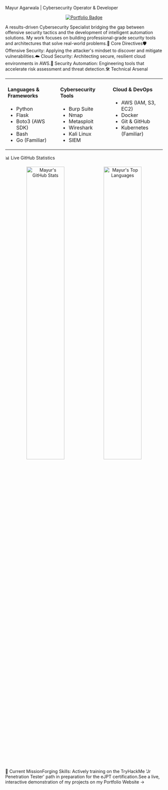 Mayur Agarwala | Cybersecurity Operator & Developer<p align="center"><a href="https://www.google.com/search?q=https://mayur-3112.github.io/"><img src="https://www.google.com/search?q=https://img.shields.io/badge/View%2520My-Interactive%2520Portfolio-58a6ff%3Fstyle%3Dfor-the-badge%26logo%3Dappveyor" alt="Portfolio Badge"/></a></p>A results-driven Cybersecurity Specialist bridging the gap between offensive security tactics and the development of intelligent automation solutions. My work focuses on building professional-grade security tools and architectures that solve real-world problems.🚀 Core Directives🛡️ Offensive Security: Applying the attacker's mindset to discover and mitigate vulnerabilities.☁️ Cloud Security: Architecting secure, resilient cloud environments in AWS.🤖 Security Automation: Engineering tools that accelerate risk assessment and threat detection.🛠️ Technical Arsenal<table width="100%"><tr><td width="33%" valign="top"><h4>Languages & Frameworks</h4><ul><li>Python</li><li>Flask</li><li>Boto3 (AWS SDK)</li><li>Bash</li><li>Go (Familiar)</li></ul></td><td width="33%" valign="top"><h4>Cybersecurity Tools</h4><ul><li>Burp Suite</li><li>Nmap</li><li>Metasploit</li><li>Wireshark</li><li>Kali Linux</li><li>SIEM</li></ul></td><td width="33%" valign="top"><h4>Cloud & DevOps</h4><ul><li>AWS (IAM, S3, EC2)</li><li>Docker</li><li>Git & GitHub</li><li>Kubernetes (Familiar)</li></ul></td></tr></table>📊 Live GitHub Statistics<p align="center"><img src="https://www.google.com/search?q=https://github-readme-stats.vercel.app/api%3Fusername%3Dmayur-3112%26show_icons%3Dtrue%26theme%3Dgithub_dark%26hide_border%3Dtrue%26include_all_commits%3Dtrue%26count_private%3Dtrue" alt="Mayur's GitHub Stats" width="49%"/><img src="https://www.google.com/search?q=https://github-readme-stats.vercel.app/api/top-langs/%3Fusername%3Dmayur-3112%26layout%3Dcompact%26theme%3Dgithub_dark%26hide_border%3Dtrue" alt="Mayur's Top Languages" width="49%"/></p>🎯 Current MissionForging Skills: Actively training on the TryHackMe 'Jr Penetration Tester' path in preparation for the eJPT certification.See a live, interactive demonstration of my projects on my Portfolio Website →
